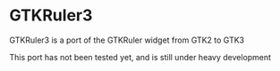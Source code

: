 # GTKRuler3
GTKRuler3 is a port of the GTKRuler widget from GTK2 to GTK3

This port has not been tested yet, and is still under heavy development